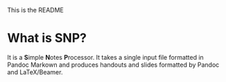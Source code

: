 This is the README

# What is SNP?

It is a **S**imple **N**otes **P**rocessor.  It takes a single input
file formatted in Pandoc Markown and produces handouts and slides
formatted by Pandoc and LaTeX/Beamer.

